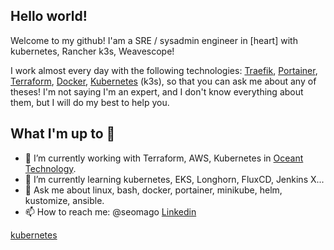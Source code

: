## Hello world! 
Welcome to my github!
I'am a SRE / sysadmin engineer in [heart] with kubernetes, Rancher k3s, Weavescope!

I work almost every day with the following technologies: [Traefik](https://github.com/traefik), [Portainer](https://github.com/portainer), [Terraform](https://github.com/hashicorp/terraform), [Docker](https://docker.com), [Kubernetes](https://github.com/kubernetes/kubernetes) (k3s),  so that you can ask me about any of theses! I'm not saying I'm an expert, and I don't know everything about them, but I will do my best to help you.

## What I'm up to 👋

<!--
Here are some ideas to get you started:
**seomago/seomago** is a ✨ _special_ ✨ repository because its `README.md` (this file) appears on your GitHub profile.
-->


- 🔭 I’m currently working with Terraform, AWS, Kubernetes in [Oceant Technology]().
- 🌱 I’m currently learning kubernetes, EKS, Longhorn, FluxCD, Jenkins X...
- 💬 Ask me about linux, bash, docker, portainer, minikube, helm, kustomize, ansible.
- 📫 How to reach me: @seomago [Linkedin](https://linkedin.com/in/nccvalencia)

[kubernetes](https://www.komku.org/wp-content/uploads/2020/10/Kubernetes.jpg)
